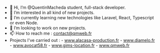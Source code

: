 - 👋 Hi, I’m @QuentinMacheda student, full-stack developer.
- 👀 I’m interested in all kind of new projects.
- 🌱 I’m currently learning new technologies like Laravel, React, Typescript or even Node.
- 💞️ I’m looking to work on new projects.
- 📫 How to reach me : contact@qmweb.fr
- Projects I've carried out : - www.alacasa-production.fr
                              - www.diamelo.fr
                              - www.avocat58.fr
                              - www.gims-location.fr
                              - www.qmweb.fr
  
